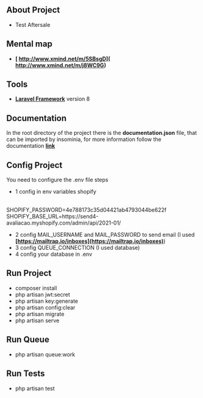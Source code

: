## About Project

- Test Aftersale

## Mental map
 
- **[ http://www.xmind.net/m/5SBsgD]( http://www.xmind.net/m/j8WC9G)** 

## Tools
 
 - **[Laravel Framework](https://laravel.com/)** version 8

## Documentation

 In the root directory of the project there is the <b>documentation.json</b> file, that can be imported by insominia, for more information follow the documentation **[link](https://support.insomnia.rest/article/52-importing-and-exporting-data)**

## Config Project

You need to configure the .env file steps

- 1 config in env variables shopify
<br />
SHOPIFY_PASSWORD=4e788173c35d04421ab4793044be622f
<br />
SHOPIFY_BASE_URL=https://send4-avaliacao.myshopify.com/admin/api/2021-01/
 
- 2 config MAIL_USERNAME and MAIL_PASSWORD to send email (I used **[https://mailtrap.io/inboxes](https://mailtrap.io/inboxes)**)
- 3 config QUEUE_CONNECTION (I used database)
- 4 config your database in .env


## Run Project

- composer install 
- php artisan jwt:secret 
- php artisan key:generate
- php artisan config:clear
- php artisan migrate
- php artisan serve
## Run Queue
- php artisan queue:work

## Run Tests

- php artisan test
